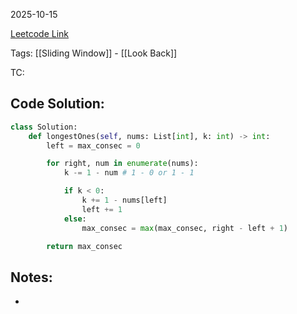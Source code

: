 2025-10-15

[Leetcode Link](https://leetcode.com/problems/max-consecutive-ones-iii/description/?envType=study-plan-v2&envId=leetcode-75)

Tags: [[Sliding Window]] - [[Look Back]]

TC: 
## Code Solution: 

```python
class Solution:
    def longestOnes(self, nums: List[int], k: int) -> int:
        left = max_consec = 0

        for right, num in enumerate(nums):
            k -= 1 - num # 1 - 0 or 1 - 1

            if k < 0:
                k += 1 - nums[left]
                left += 1
            else:
                max_consec = max(max_consec, right - left + 1)

        return max_consec
```

## Notes:
- 
